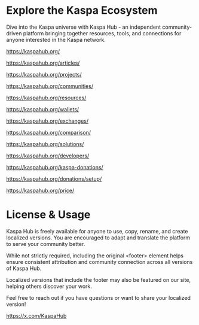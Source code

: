 # Explore the Kaspa Ecosystem
Dive into the Kaspa universe with Kaspa Hub - an independent community-driven platform bringing together resources, tools, and connections for anyone interested in the Kaspa network.

https://kaspahub.org/

https://kaspahub.org/articles/

https://kaspahub.org/projects/

https://kaspahub.org/communities/

https://kaspahub.org/resources/

https://kaspahub.org/wallets/

https://kaspahub.org/exchanges/

https://kaspahub.org/comparison/

https://kaspahub.org/solutions/

https://kaspahub.org/developers/

https://kaspahub.org/kaspa-donations/

https://kaspahub.org/donations/setup/

https://kaspahub.org/price/

# License & Usage

Kaspa Hub is freely available for anyone to use, copy, rename, and create localized versions. You are encouraged to adapt and translate the platform to serve your community better.

While not strictly required, including the original &lt;footer&gt; element helps ensure consistent attribution and community connection across all versions of Kaspa Hub.

Localized versions that include the footer may also be featured on our site, helping others discover your work.

Feel free to reach out if you have questions or want to share your localized version!

https://x.com/KaspaHub
